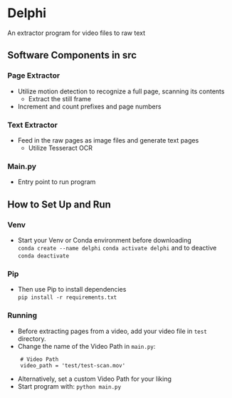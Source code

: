 # Delphi
An extractor program for video files to raw text

## Software Components in src

### Page Extractor
- Utilize motion detection to recognize a full page, scanning its contents
  - Extract the still frame
- Increment and count prefixes and page numbers

### Text Extractor
- Feed in the raw pages as image files and generate text pages
  - Utilize Tesseract OCR

### Main.py
- Entry point to run program

## How to Set Up and Run

### Venv
- Start your Venv or Conda environment before downloading <br>
```conda create --name delphi```
```conda activate delphi```
and to deactive
```conda deactivate```
### Pip
- Then use Pip to install dependencies <br>
`pip install -r requirements.txt`
### Running
- Before extracting pages from a video, add your video file in `test` directory.
- Change the name of the Video Path in `main.py`:
```
    # Video Path
    video_path = 'test/test-scan.mov'
```
- Alternatively, set a custom Video Path for your liking
- Start program with: ```python main.py```


